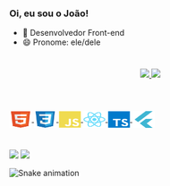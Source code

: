 ### Oi, eu sou o João! 
- 🔭 Desenvolvedor Front-end
- 😄 Pronome: ele/dele
#
<div align="center">
  <a href="https://github.com/marcelinx">
  <img height="180em" src="https://github-readme-stats.vercel.app/api?username=marcelinx&show_icons=true&theme=dark&include_all_commits=true&count_private=true"/>
  <img height="180em" src="https://github-readme-stats.vercel.app/api/top-langs/?username=marcelinx&layout=compact&langs_count=7&theme=dark"/>
</div>
  
  #
  
  <div style="display: inline_block"><br>
  <img align="center" alt="Joao-HTML" height="30" width="40" src="https://raw.githubusercontent.com/devicons/devicon/master/icons/html5/html5-original.svg">
    
  <img align="center" alt="Joao-CSS" height="30" width="40" src="https://raw.githubusercontent.com/devicons/devicon/master/icons/css3/css3-original.svg">
    
  <img align="center" alt="Joao-Js" height="30" width="40" src="https://raw.githubusercontent.com/devicons/devicon/master/icons/javascript/javascript-plain.svg">
    
  <img align="center" alt="Joao-React" height="30" width="40" src="https://raw.githubusercontent.com/devicons/devicon/master/icons/react/react-original.svg">
    
  <img align="center" alt="Joao-Typescript" height="30" width="40" src="https://raw.githubusercontent.com/devicons/devicon/master/icons/typescript/typescript-original.svg">
    
  <img align="center" alt="Joao-Fl" height="30" width="40" src="https://raw.githubusercontent.com/devicons/devicon/master/icons/flutter/flutter-plain.svg">
</div>

  #
  
<div> 
  <a href = "mailto:joaoluizmarcelinoribeiro@gmail.com"><img src="https://img.shields.io/badge/-Gmail-%23333?style=for-the-badge&logo=gmail&logoColor=white" target="_blank"></a>
  <a href="http://linkedin.com/in/jo%C3%A3o-luiz-marcelino" target="_blank"><img src="https://img.shields.io/badge/-LinkedIn-%230077B5?style=for-the-badge&logo=linkedin&logoColor=white" target="_blank"></a> 
 
  ![Snake animation](https://github.com/marcelinx/marcelinx/blob/output/github-contribution-grid-snake.svg)
 
</div>
